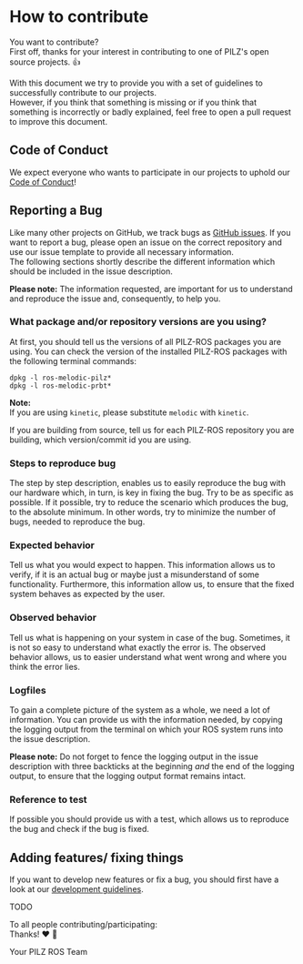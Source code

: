 # How to contribute

You want to contribute?  
First off, thanks for your interest in contributing
to one of PILZ's open source projects. :+1:
  
With this document we try to provide you with a set of guidelines to 
successfully contribute to our projects.  
However, if you think that something is missing or if you think that something 
is incorrectly or badly explained, feel free to open a pull request to improve
this document.

## Code of Conduct
We expect everyone who wants to participate in our projects to uphold our
[Code of Conduct](CODE_OF_CONDUCT.md)!


## Reporting a Bug
Like many other projects on GitHub, we track bugs as 
[GitHub issues](https://guides.github.com/features/issues/).
If you want to report a bug, please open an issue on the correct repository and
use our issue template to provide all necessary information.  
The following sections shortly describe the different information which should
be included in the issue description. 

**Please note:** The information requested, are important for us to 
understand and reproduce the issue and, consequently, to help you.

### What package and/or repository versions are you using?
At first, you should tell us the versions of all PILZ-ROS packages you 
are using. You can check the version of the installed PILZ-ROS packages with the 
following terminal commands:  
```
dpkg -l ros-melodic-pilz*
dpkg -l ros-melodic-prbt*
```
  
**Note:**  
If you are using `kinetic`, please substitute `melodic` with `kinetic`.
  
If you are building from source, tell us for each PILZ-ROS
repository you are building, which version/commit id you are using.  

### Steps to reproduce bug
The step by step description, enables us to easily reproduce the bug with 
our hardware which, in turn, is key in fixing the bug.
Try to be as specific as possible. If it possible, try to reduce the scenario 
which produces the bug, to the absolute minimum. 
In other words, try to minimize the number of bugs,
needed to reproduce the bug.

### Expected behavior
Tell us what you would expect to happen. This information allows us to verify,
if it is an actual bug or maybe just a misunderstand of some functionality.
Furthermore, this information allow us, to ensure that the fixed system
behaves as expected by the user.

### Observed behavior
Tell us what is happening on your system in case of the bug. 
Sometimes, it is not so easy to
understand what exactly the error is. The observed behavior allows, us to
easier understand what went wrong and where you think the error lies.

### Logfiles
To gain a complete picture of the system as a whole, we need a lot of 
information. You can provide us with the information needed, by copying the
logging output from the terminal on which your ROS system runs into the 
issue description.  
  
**Please note:** Do not forget to fence the logging output in the issue
description with three backticks at the beginning *and* the end of the 
logging output, to ensure that the logging output format remains intact.

### Reference to test
If possible you should provide us with a test, which allows us 
to reproduce the bug and check if the bug is fixed.

## Adding features/ fixing things
If you want to develop new features or fix a bug, you should first have a look
at our [development guidelines](development_guidelines.md).

TODO

  
  
  
To all people contributing/participating:  
Thanks! :heart: :muscle:  
  
Your PILZ ROS Team


